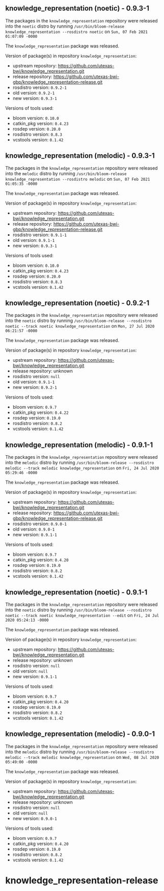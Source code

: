 ## knowledge_representation (noetic) - 0.9.3-1

The packages in the `knowledge_representation` repository were released into the `noetic` distro by running `/usr/bin/bloom-release knowledge_representation --rosdistro noetic` on `Sun, 07 Feb 2021 01:07:09 -0000`

The `knowledge_representation` package was released.

Version of package(s) in repository `knowledge_representation`:

- upstream repository: https://github.com/utexas-bwi/knowledge_representation.git
- release repository: https://github.com/utexas-bwi-gbp/knowledge_representation-release.git
- rosdistro version: `0.9.2-1`
- old version: `0.9.2-1`
- new version: `0.9.3-1`

Versions of tools used:

- bloom version: `0.10.0`
- catkin_pkg version: `0.4.23`
- rosdep version: `0.20.0`
- rosdistro version: `0.8.3`
- vcstools version: `0.1.42`


## knowledge_representation (melodic) - 0.9.3-1

The packages in the `knowledge_representation` repository were released into the `melodic` distro by running `/usr/bin/bloom-release knowledge_representation --rosdistro melodic` on `Sun, 07 Feb 2021 01:05:35 -0000`

The `knowledge_representation` package was released.

Version of package(s) in repository `knowledge_representation`:

- upstream repository: https://github.com/utexas-bwi/knowledge_representation.git
- release repository: https://github.com/utexas-bwi-gbp/knowledge_representation-release.git
- rosdistro version: `0.9.1-1`
- old version: `0.9.1-1`
- new version: `0.9.3-1`

Versions of tools used:

- bloom version: `0.10.0`
- catkin_pkg version: `0.4.23`
- rosdep version: `0.20.0`
- rosdistro version: `0.8.3`
- vcstools version: `0.1.42`


## knowledge_representation (noetic) - 0.9.2-1

The packages in the `knowledge_representation` repository were released into the `noetic` distro by running `/usr/bin/bloom-release --rosdistro noetic --track noetic knowledge_representation` on `Mon, 27 Jul 2020 06:21:57 -0000`

The `knowledge_representation` package was released.

Version of package(s) in repository `knowledge_representation`:

- upstream repository: https://github.com/utexas-bwi/knowledge_representation.git
- release repository: unknown
- rosdistro version: `null`
- old version: `0.9.1-1`
- new version: `0.9.2-1`

Versions of tools used:

- bloom version: `0.9.7`
- catkin_pkg version: `0.4.22`
- rosdep version: `0.19.0`
- rosdistro version: `0.8.2`
- vcstools version: `0.1.42`


## knowledge_representation (melodic) - 0.9.1-1

The packages in the `knowledge_representation` repository were released into the `melodic` distro by running `/usr/bin/bloom-release --rosdistro melodic --track melodic knowledge_representation` on `Fri, 24 Jul 2020 05:29:46 -0000`

The `knowledge_representation` package was released.

Version of package(s) in repository `knowledge_representation`:

- upstream repository: https://github.com/utexas-bwi/knowledge_representation.git
- release repository: https://github.com/utexas-bwi-gbp/knowledge_representation-release.git
- rosdistro version: `0.9.0-1`
- old version: `0.9.0-1`
- new version: `0.9.1-1`

Versions of tools used:

- bloom version: `0.9.7`
- catkin_pkg version: `0.4.20`
- rosdep version: `0.19.0`
- rosdistro version: `0.8.2`
- vcstools version: `0.1.42`


## knowledge_representation (noetic) - 0.9.1-1

The packages in the `knowledge_representation` repository were released into the `noetic` distro by running `/usr/bin/bloom-release --rosdistro noetic --track noetic knowledge_representation --edit` on `Fri, 24 Jul 2020 05:24:13 -0000`

The `knowledge_representation` package was released.

Version of package(s) in repository `knowledge_representation`:

- upstream repository: https://github.com/utexas-bwi/knowledge_representation.git
- release repository: unknown
- rosdistro version: `null`
- old version: `null`
- new version: `0.9.1-1`

Versions of tools used:

- bloom version: `0.9.7`
- catkin_pkg version: `0.4.20`
- rosdep version: `0.19.0`
- rosdistro version: `0.8.2`
- vcstools version: `0.1.42`


## knowledge_representation (melodic) - 0.9.0-1

The packages in the `knowledge_representation` repository were released into the `melodic` distro by running `/usr/bin/bloom-release --rosdistro melodic --track melodic knowledge_representation` on `Wed, 08 Jul 2020 05:49:00 -0000`

The `knowledge_representation` package was released.

Version of package(s) in repository `knowledge_representation`:

- upstream repository: https://github.com/utexas-bwi/knowledge_representation.git
- release repository: unknown
- rosdistro version: `null`
- old version: `null`
- new version: `0.9.0-1`

Versions of tools used:

- bloom version: `0.9.7`
- catkin_pkg version: `0.4.20`
- rosdep version: `0.19.0`
- rosdistro version: `0.8.2`
- vcstools version: `0.1.42`


# knowledge_representation-release